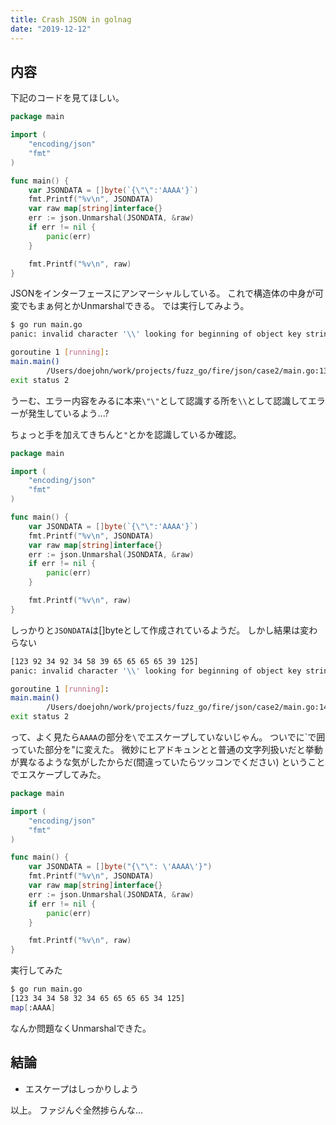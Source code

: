 ```yaml
---
title: Crash JSON in golnag
date: "2019-12-12"
---
```


## 内容

下記のコードを見てほしい。

```go
package main

import (
	"encoding/json"
	"fmt"
)

func main() {
	var JSONDATA = []byte(`{\"\":'AAAA'}`)
    fmt.Printf("%v\n", JSONDATA)
    var raw map[string]interface{}
	err := json.Unmarshal(JSONDATA, &raw)
	if err != nil {
		panic(err)
	}

	fmt.Printf("%v\n", raw)
}

```

JSONをインターフェースにアンマーシャルしている。
これで構造体の中身が可変でもまぁ何とかUnmarshalできる。
では実行してみよう。

```sh
$ go run main.go
panic: invalid character '\\' looking for beginning of object key string

goroutine 1 [running]:
main.main()
        /Users/doejohn/work/projects/fuzz_go/fire/json/case2/main.go:13 +0x13c
exit status 2
```

うーむ、エラー内容をみるに本来`\"\"`として認識する所を`\\`として認識してエラーが発生しているよう...?

ちょっと手を加えてきちんと`"`とかを認識しているか確認。

```go
package main

import (
	"encoding/json"
	"fmt"
)

func main() {
	var JSONDATA = []byte(`{\"\":'AAAA'}`)
	fmt.Printf("%v\n", JSONDATA)
	var raw map[string]interface{}
	err := json.Unmarshal(JSONDATA, &raw)
	if err != nil {
		panic(err)
	}

	fmt.Printf("%v\n", raw)
}

```

しっかりと`JSONDATA`は[]byteとして作成されているようだ。
しかし結果は変わらない

```sh
[123 92 34 92 34 58 39 65 65 65 65 39 125]
panic: invalid character '\\' looking for beginning of object key string

goroutine 1 [running]:
main.main()
        /Users/doejohn/work/projects/fuzz_go/fire/json/case2/main.go:14 +0x1d6
exit status 2
```

って、よく見たら`AAAA`の部分を`\`でエスケープしていないじゃん。
ついでに`で囲っていた部分を"に変えた。
微妙にヒアドキュンとと普通の文字列扱いだと挙動が異なるような気がしたからだ(間違っていたらツッコンでください)
ということでエスケープしてみた。

```go
package main

import (
	"encoding/json"
	"fmt"
)

func main() {
	var JSONDATA = []byte("{\"\": \'AAAA\'}")
	fmt.Printf("%v\n", JSONDATA)
	var raw map[string]interface{}
	err := json.Unmarshal(JSONDATA, &raw)
	if err != nil {
		panic(err)
	}

	fmt.Printf("%v\n", raw)
}

```

実行してみた

```sh
$ go run main.go
[123 34 34 58 32 34 65 65 65 65 34 125]
map[:AAAA]
```

なんか問題なくUnmarshalできた。

## 結論
- エスケープはしっかりしよう

以上。
ファジんぐ全然捗らんな...